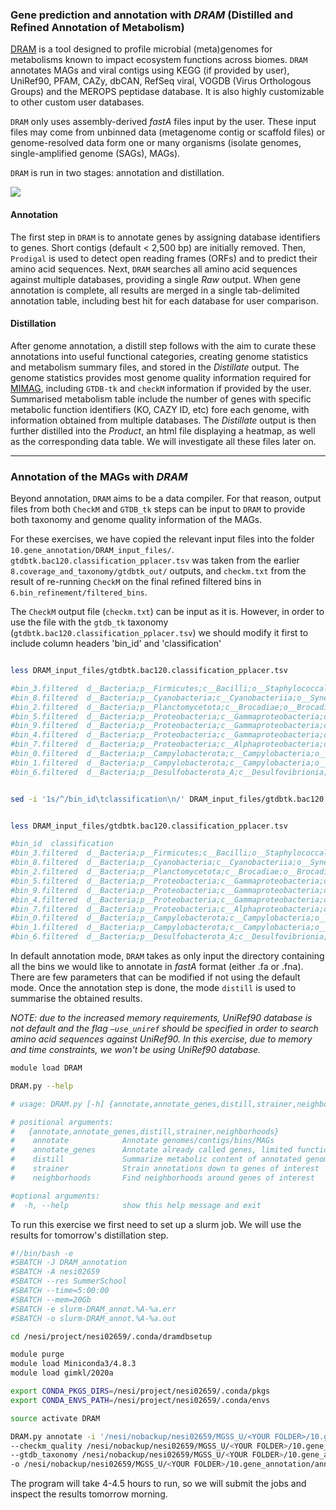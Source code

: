### Gene prediction and annotation with *DRAM* (Distilled and Refined Annotation of Metabolism) 

[DRAM](http://dx.doi.org/10.1093/nar/gkaa621) is a tool designed to profile microbial (meta)genomes for metabolisms known to impact ecosystem functions across biomes. `DRAM` annotates MAGs and viral contigs using KEGG (if provided by user), UniRef90, PFAM, CAZy, dbCAN, RefSeq viral, VOGDB (Virus Orthologous Groups) and the MEROPS peptidase database. It is also highly customizable to other custom user databases. 

`DRAM` only uses assembly-derived *fastA* files input by the user. These input files may come from unbinned data (metagenome contig or scaffold files) or genome-resolved data form one or many organisms (isolate genomes, single-amplified genome (SAGs), MAGs).

`DRAM` is run in two stages: annotation and distillation. 

![](https://github.com/mcastudillo/MAG-annotation-with-DRAM/blob/main/figures/DRAM_workflow.png)

#### Annotation

The first step in `DRAM` is to annotate genes by assigning database identifiers to genes. Short contigs (default < 2,500 bp) are initially removed. Then, `Prodigal` is used to detect open reading frames (ORFs) and to predict their amino acid sequences. Next, `DRAM` searches all amino acid sequences against multiple databases, providing a single *Raw* output. When gene annotation is complete, all results are merged in a single tab-delimited annotation table, including best hit for each database for user comparison. 

#### Distillation 

After genome annotation, a distill step follows with the aim to curate these annotations into useful functional categories, creating genome statistics and metabolism summary files, and stored in the *Distillate* output. The genome statistics provides most genome quality information required for [MIMAG](https://www.nature.com/articles/nbt.3893), including `GTDB-tk` and `checkM` information if provided by the user. Summarised metabolism table include the number of genes with specific metabolic function identifiers (KO, CAZY ID, etc) fore each genome, with information obtained from multiple databases. The *Distillate* output is then further distilled into the *Product*, an html file displaying a heatmap, as well as the corresponding data table. We will investigate all these files later on.  

---

### Annotation of the MAGs with *DRAM*

Beyond annotation, `DRAM` aims to be a data compiler. For that reason, output files from both `CheckM` and `GTDB_tk` steps can be input to `DRAM` to provide both taxonomy and genome quality information of the MAGs. 

For these exercises, we have copied the relevant input files into the folder `10.gene_annotation/DRAM_input_files/`. `gtdbtk.bac120.classification_pplacer.tsv` was taken from the earlier `8.coverage_and_taxonomy/gtdbtk_out/` outputs, and `checkm.txt` from the result of re-running `CheckM` on the final refined filtered bins in `6.bin_refinement/filtered_bins`.

The `CheckM` output file (`checkm.txt`) can be input as it is. However, in order to use the file with the `gtdb_tk` taxonomy (`gtdbtk.bac120.classification_pplacer.tsv`) we should modify it first to include column headers 'bin_id' and 'classification'

```bash

less DRAM_input_files/gtdbtk.bac120.classification_pplacer.tsv

#bin_3.filtered  d__Bacteria;p__Firmicutes;c__Bacilli;o__Staphylococcales;f__Staphylococcaceae;g__Staphylococcus;s__
#bin_8.filtered  d__Bacteria;p__Cyanobacteria;c__Cyanobacteriia;o__Synechococcales;f__Cyanobiaceae;g__Prochlorococcus_C;s__
#bin_2.filtered  d__Bacteria;p__Planctomycetota;c__Brocadiae;o__Brocadiales;f__Brocadiaceae;g__;s__
#bin_5.filtered  d__Bacteria;p__Proteobacteria;c__Gammaproteobacteria;o__Pseudomonadales;f__Pseudomonadaceae;g__Pseudomonas;s__
#bin_9.filtered  d__Bacteria;p__Proteobacteria;c__Gammaproteobacteria;o__Enterobacterales;f__Vibrionaceae;g__Vibrio;s__
#bin_4.filtered  d__Bacteria;p__Proteobacteria;c__Gammaproteobacteria;o__Burkholderiales;f__Nitrosomonadaceae;g__Nitrosomonas;s__
#bin_7.filtered  d__Bacteria;p__Proteobacteria;c__Alphaproteobacteria;o__Rhizobiales;f__Xanthobacteraceae;g__Nitrobacter;s__
#bin_0.filtered  d__Bacteria;p__Campylobacterota;c__Campylobacteria;o__Campylobacterales;f__Arcobacteraceae;g__Arcobacter;s__
#bin_1.filtered  d__Bacteria;p__Campylobacterota;c__Campylobacteria;o__Nautiliales;f__Nautiliaceae;g__;s__
#bin_6.filtered  d__Bacteria;p__Desulfobacterota_A;c__Desulfovibrionia;o__Desulfovibrionales;f__Desulfovibrionaceae;g__Desulfovibrio;s__


sed -i '1s/^/bin_id\tclassification\n/' DRAM_input_files/gtdbtk.bac120.classification_pplacer2.tsv


less DRAM_input_files/gtdbtk.bac120.classification_pplacer.tsv

#bin_id  classification
#bin_3.filtered  d__Bacteria;p__Firmicutes;c__Bacilli;o__Staphylococcales;f__Staphylococcaceae;g__Staphylococcus;s__
#bin_8.filtered  d__Bacteria;p__Cyanobacteria;c__Cyanobacteriia;o__Synechococcales;f__Cyanobiaceae;g__Prochlorococcus_C;s__
#bin_2.filtered  d__Bacteria;p__Planctomycetota;c__Brocadiae;o__Brocadiales;f__Brocadiaceae;g__;s__
#bin_5.filtered  d__Bacteria;p__Proteobacteria;c__Gammaproteobacteria;o__Pseudomonadales;f__Pseudomonadaceae;g__Pseudomonas;s__
#bin_9.filtered  d__Bacteria;p__Proteobacteria;c__Gammaproteobacteria;o__Enterobacterales;f__Vibrionaceae;g__Vibrio;s__
#bin_4.filtered  d__Bacteria;p__Proteobacteria;c__Gammaproteobacteria;o__Burkholderiales;f__Nitrosomonadaceae;g__Nitrosomonas;s__
#bin_7.filtered  d__Bacteria;p__Proteobacteria;c__Alphaproteobacteria;o__Rhizobiales;f__Xanthobacteraceae;g__Nitrobacter;s__
#bin_0.filtered  d__Bacteria;p__Campylobacterota;c__Campylobacteria;o__Campylobacterales;f__Arcobacteraceae;g__Arcobacter;s__
#bin_1.filtered  d__Bacteria;p__Campylobacterota;c__Campylobacteria;o__Nautiliales;f__Nautiliaceae;g__;s__
#bin_6.filtered  d__Bacteria;p__Desulfobacterota_A;c__Desulfovibrionia;o__Desulfovibrionales;f__Desulfovibrionaceae;g__Desulfovibrio;s__

```

In default annotation mode, `DRAM` takes as only input the directory containing all the bins we would like to annotate in *fastA* format (either .fa or .fna). There are few parameters that can be modified if not using the default mode. Once the annotation step is done, the mode `distill` is used to summarise the obtained results. 

*NOTE: due to the increased memory requirements, UniRef90 database is not default and the flag `–use_uniref` should be specified in order to search amino acid sequences against UniRef90. In this exercise, due to memory and time constraints, we won't be using UniRef90 database.*

```bash
module load DRAM

DRAM.py --help

# usage: DRAM.py [-h] {annotate,annotate_genes,distill,strainer,neighborhoods} ...

# positional arguments:
#   {annotate,annotate_genes,distill,strainer,neighborhoods}
#    annotate            Annotate genomes/contigs/bins/MAGs
#    annotate_genes      Annotate already called genes, limited functionality compared to annotate
#    distill             Summarize metabolic content of annotated genomes
#    strainer            Strain annotations down to genes of interest
#    neighborhoods       Find neighborhoods around genes of interest

#optional arguments:
#  -h, --help            show this help message and exit

```

To run this exercise we first need to set up a slurm job. We will use the results for tomorrow's distillation step. 

```bash
#!/bin/bash -e
#SBATCH -J DRAM_annotation
#SBATCH -A nesi02659
#SBATCH --res SummerSchool
#SBATCH --time=5:00:00
#SBATCH --mem=20Gb
#SBATCH -e slurm-DRAM_annot.%A-%a.err 
#SBATCH -o slurm-DRAM_annot.%A-%a.out 

cd /nesi/project/nesi02659/.conda/dramdbsetup

module purge
module load Miniconda3/4.8.3
module load gimkl/2020a

export CONDA_PKGS_DIRS=/nesi/project/nesi02659/.conda/pkgs
export CONDA_ENVS_PATH=/nesi/project/nesi02659/.conda/envs

source activate DRAM

DRAM.py annotate -i '/nesi/nobackup/nesi02659/MGSS_U/<YOUR FOLDER>/10.gene_annotation/bins_for_DRAM/*.fna' \
--checkm_quality /nesi/nobackup/nesi02659/MGSS_U/<YOUR FOLDER>/10.gene_annotation/DRAM_input_files/checkm.txt \
--gtdb_taxonomy /nesi/nobackup/nesi02659/MGSS_U/<YOUR FOLDER>/10.gene_annotation/DRAM_input_files/gtdbtk.bac120.classification_pplacer.tsv \
-o /nesi/nobackup/nesi02659/MGSS_U/<YOUR FOLDER>/10.gene_annotation/annotation_mgss

```

The program will take 4-4.5 hours to run, so we will submit the jobs and inspect the results tomorrow morning. 
